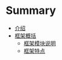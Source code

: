 # Summary

* [介绍](README.md)
* [框架概括](../introduce/kuang_jia_gai_kuo.md)
   * [框架模块说明](../introduce/kuangjiamo_kuai_shuo_ming.md)
   * [框架特点](../introduce/kuangjiate_dian.md)


